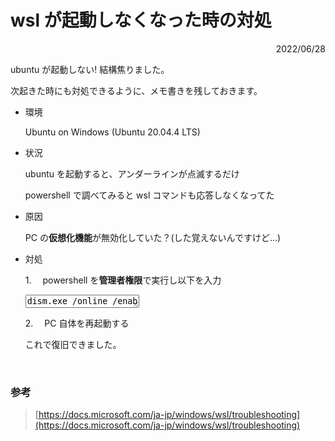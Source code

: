 <link rel="stylesheet" href="./style.css">

# wsl が起動しなくなった時の対処

<div style="text-align: right">2022/06/28</div>

ubuntu が起動しない! 結構焦りました。

次起きた時にも対処できるように、メモ書きを残しておきます。

- 環境

  Ubuntu on Windows (Ubuntu 20.04.4 LTS)

- 状況

  ubuntu を起動すると、アンダーラインが点滅するだけ

  powershell で調べてみると wsl コマンドも応答しなくなってた

- 原因

  PC の**仮想化機能**が無効化していた？(した覚えないんですけど…)

- 対処

  1.　 powershell を**管理者権限**で実行し以下を入力

  <textarea name="text" rows="1" wrap="off" spellcheck="false" onfocus="this.select();" readonly>
  dism.exe /online /enable-feature /featurename:VirtualMachinePlatform /all /norestart
  </textarea>

  2.　 PC 自体を再起動する

  これで復旧できました。

<br>

### 参考

> [https://docs.microsoft.com/ja-jp/windows/wsl/troubleshooting](https://docs.microsoft.com/ja-jp/windows/wsl/troubleshooting)
